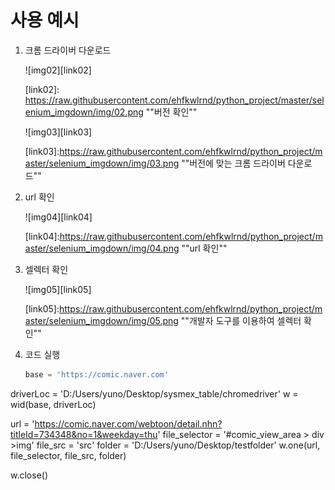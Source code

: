 # 사용 예시

1. 크롬 드라이버 다운로드

   ![img02][link02]

   [link02]: https://raw.githubusercontent.com/ehfkwlrnd/python_project/master/selenium_imgdown/img/02.png	""버전 확인""

   

   ![img03][link03]

   [link03]:https://raw.githubusercontent.com/ehfkwlrnd/python_project/master/selenium_imgdown/img/03.png	""버전에 맞는 크롬 드라이버 다운로드""

   

2. url 확인

	![img04][link04]
	
	[link04]:https://raw.githubusercontent.com/ehfkwlrnd/python_project/master/selenium_imgdown/img/04.png ""url 확인""
	
	
	
3. 셀렉터 확인
	
	![img05][link05]
	
	[link05]:https://raw.githubusercontent.com/ehfkwlrnd/python_project/master/selenium_imgdown/img/05.png ""개발자 도구를 이용하여 셀렉터 확인""
	
	
	
4. 코드 실행

	```python
   base = 'https://comic.naver.com'
driverLoc = 'D:/Users/yuno/Desktop/sysmex_table/chromedriver'
   w = wid(base, driverLoc)

   url = 'https://comic.naver.com/webtoon/detail.nhn?titleId=734348&no=1&weekday=thu'
file_selector = '#comic_view_area > div >img'
   file_src = 'src'
   folder = 'D:/Users/yuno/Desktop/testfolder'
   w.one(url, file_selector, file_src, folder)
   
   w.close()
   ```
   
   
   
   
   
   
   
   
   



